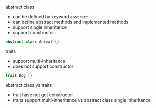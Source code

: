 abstract class
- can be defined by keyword `abstract`
- can define abstract methods and implemented methods
- support single inheritance
- support constructor
```scala
abstract class Animal {}
```

traits
- support multi-inheritance
- does not support constructor
```scala
trait Dog {}
```

abstract class vs traits
- trait have not got constructor
- traits support multi-inheritance vs abstract class single inheritance